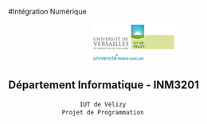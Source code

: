 #Intégration Numérique

<div align="center"><img src="logo_iut.PNG"/></div>

## Département Informatique - INM3201
                        IUT de Vélizy
                   Projet de Programmation
                  


